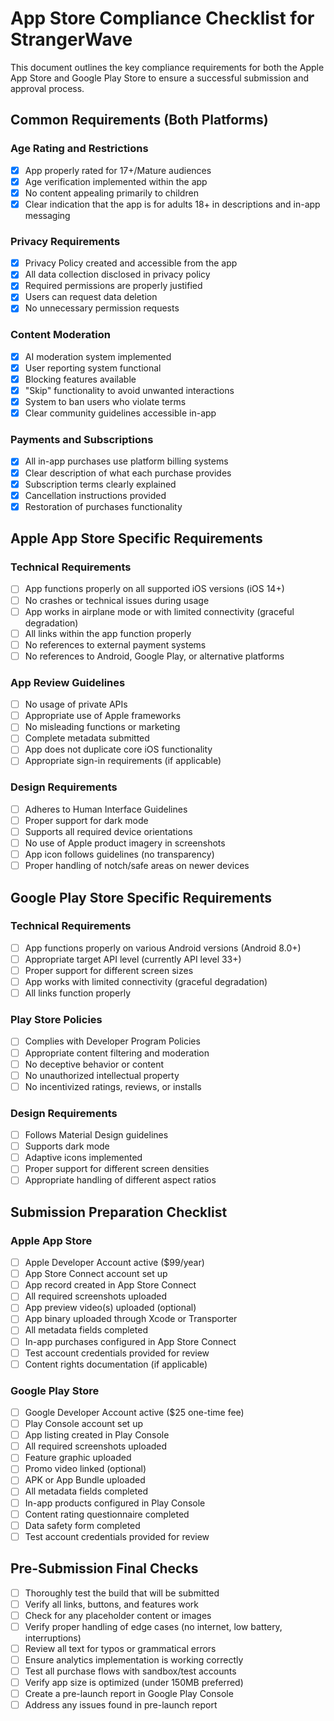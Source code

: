 # App Store Compliance Checklist for StrangerWave

This document outlines the key compliance requirements for both the Apple App Store and Google Play Store to ensure a successful submission and approval process.

## Common Requirements (Both Platforms)

### Age Rating and Restrictions
- [x] App properly rated for 17+/Mature audiences
- [x] Age verification implemented within the app
- [x] No content appealing primarily to children
- [x] Clear indication that the app is for adults 18+ in descriptions and in-app messaging

### Privacy Requirements
- [x] Privacy Policy created and accessible from the app
- [x] All data collection disclosed in privacy policy
- [x] Required permissions are properly justified
- [x] Users can request data deletion
- [x] No unnecessary permission requests

### Content Moderation
- [x] AI moderation system implemented
- [x] User reporting system functional
- [x] Blocking features available
- [x] "Skip" functionality to avoid unwanted interactions
- [x] System to ban users who violate terms
- [x] Clear community guidelines accessible in-app

### Payments and Subscriptions
- [x] All in-app purchases use platform billing systems
- [x] Clear description of what each purchase provides
- [x] Subscription terms clearly explained
- [x] Cancellation instructions provided
- [x] Restoration of purchases functionality

## Apple App Store Specific Requirements

### Technical Requirements
- [ ] App functions properly on all supported iOS versions (iOS 14+)
- [ ] No crashes or technical issues during usage
- [ ] App works in airplane mode or with limited connectivity (graceful degradation)
- [ ] All links within the app function properly
- [ ] No references to external payment systems
- [ ] No references to Android, Google Play, or alternative platforms

### App Review Guidelines
- [ ] No usage of private APIs
- [ ] Appropriate use of Apple frameworks
- [ ] No misleading functions or marketing
- [ ] Complete metadata submitted
- [ ] App does not duplicate core iOS functionality
- [ ] Appropriate sign-in requirements (if applicable)

### Design Requirements
- [ ] Adheres to Human Interface Guidelines
- [ ] Proper support for dark mode
- [ ] Supports all required device orientations
- [ ] No use of Apple product imagery in screenshots
- [ ] App icon follows guidelines (no transparency)
- [ ] Proper handling of notch/safe areas on newer devices

## Google Play Store Specific Requirements

### Technical Requirements
- [ ] App functions properly on various Android versions (Android 8.0+)
- [ ] Appropriate target API level (currently API level 33+)
- [ ] Proper support for different screen sizes
- [ ] App works with limited connectivity (graceful degradation)
- [ ] All links function properly

### Play Store Policies
- [ ] Complies with Developer Program Policies
- [ ] Appropriate content filtering and moderation
- [ ] No deceptive behavior or content
- [ ] No unauthorized intellectual property
- [ ] No incentivized ratings, reviews, or installs

### Design Requirements
- [ ] Follows Material Design guidelines
- [ ] Supports dark mode
- [ ] Adaptive icons implemented
- [ ] Proper support for different screen densities
- [ ] Appropriate handling of different aspect ratios

## Submission Preparation Checklist

### Apple App Store
- [ ] Apple Developer Account active ($99/year)
- [ ] App Store Connect account set up
- [ ] App record created in App Store Connect
- [ ] All required screenshots uploaded
- [ ] App preview video(s) uploaded (optional)
- [ ] App binary uploaded through Xcode or Transporter
- [ ] All metadata fields completed
- [ ] In-app purchases configured in App Store Connect
- [ ] Test account credentials provided for review
- [ ] Content rights documentation (if applicable)

### Google Play Store
- [ ] Google Developer Account active ($25 one-time fee)
- [ ] Play Console account set up
- [ ] App listing created in Play Console
- [ ] All required screenshots uploaded
- [ ] Feature graphic uploaded
- [ ] Promo video linked (optional)
- [ ] APK or App Bundle uploaded
- [ ] All metadata fields completed
- [ ] In-app products configured in Play Console
- [ ] Content rating questionnaire completed
- [ ] Data safety form completed
- [ ] Test account credentials provided for review

## Pre-Submission Final Checks

- [ ] Thoroughly test the build that will be submitted
- [ ] Verify all links, buttons, and features work
- [ ] Check for any placeholder content or images
- [ ] Verify proper handling of edge cases (no internet, low battery, interruptions)
- [ ] Review all text for typos or grammatical errors
- [ ] Ensure analytics implementation is working correctly
- [ ] Test all purchase flows with sandbox/test accounts
- [ ] Verify app size is optimized (under 150MB preferred)
- [ ] Create a pre-launch report in Google Play Console
- [ ] Address any issues found in pre-launch report
